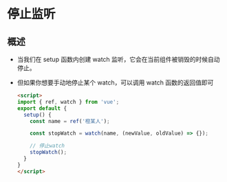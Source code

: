 # 停止监听

## 概述

- 当我们在 setup 函数内创建 watch 监听，它会在当前组件被销毁的时候自动停止。
- 但如果你想要手动地停止某个 watch，可以调用 watch 函数的返回值即可

  ```html
  <script>
  import { ref, watch } from 'vue';
  export default {
    setup() {
      const name = ref('橙某人');

      const stopWatch = watch(name, (newValue, oldValue) => {});

      // 停止watch
      stopWatch();
    }
  }
  </script>
  ```
